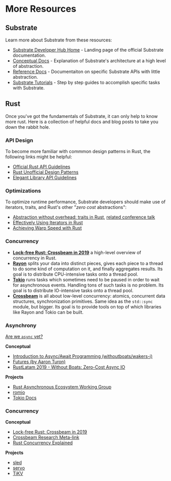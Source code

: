 # More Resources

## Substrate
Learn more about Substrate from these resources:

* [Substrate Developer Hub Home](https://substrate.dev) - Landing page of the official Substrate documentation.
* [Conceptual Docs](https://substrate.dev/docs) - Explanation of Substrate's architecture at a high level of abstraction.
* [Reference Docs](https://substrate.dev/rustdocs) - Documentaiton on specific Substrate APIs with little abstraction.
* [Substrate Tutorials](https://substrate.dev/tutorials) - Step by step guides to accomplish specific tasks with Substrate.

<!-- Reminder: There is a _lot_ more potential content for this section in drafts/dessert.md -->

## Rust
Once you've got the fundamentals of Substrate, it can only help to know more rust. Here is a collection of helpful docs
and blog posts to take you down the rabbit hole.

### API Design

To become more familiar with commmon design patterns in Rust, the following links might be helpful:
* [Official Rust API Guidelines](https://rust-lang.github.io/api-guidelines/about.html)
* [Rust Unofficial Design Patterns](https://github.com/rust-unofficial/patterns)
* [Elegant Library API Guidelines](https://deterministic.space/elegant-apis-in-rust.html)

### Optimizations

To optimize runtime performance, Substrate developers should make use of iterators, traits, and Rust's other "*zero cost* abstractions":
* [Abstraction without overhead: traits in Rust](https://blog.rust-lang.org/2015/05/11/traits.html), [related conference talk](https://www.youtube.com/watch?v=Sn3JklPAVLk)
* [Effectively Using Iterators in Rust](https://hermanradtke.com/2015/06/22/effectively-using-iterators-in-rust.html)
* [Achieving Warp Speed with Rust](http://troubles.md/posts/rust-optimization/)

### Concurrency
* **[Lock-free Rust: Crossbeam in 2019](https://stjepang.github.io/2019/01/29/lock-free-rust-crossbeam-in-2019.html)** a high-level overview of concurrency in Rust.
* **[Rayon](https://github.com/rayon-rs/rayon)** splits your data into distinct pieces, gives each piece to a thread to do some kind of computation on it, and finally aggregates results. Its goal is to distribute CPU-intensive tasks onto a thread pool.
* **[Tokio](https://github.com/tokio-rs/tokio)** runs tasks which sometimes need to be paused in order to wait for asynchronous events. Handling tons of such tasks is no problem. Its goal is to distribute IO-intensive tasks onto a thread pool.
* **[Crossbeam](https://github.com/crossbeam-rs/crossbeam)** is all about low-level concurrency: atomics, concurrent data structures, synchronization primitives. Same idea as the `std::sync` module, but bigger. Its goal is to provide tools on top of which libraries like Rayon and Tokio can be built.

### Asynchrony
[Are we `async` yet?](https://areweasyncyet.rs/)

**Conceptual**
* [Introduction to Async/Await Programming (withoutboats/wakers-i)](https://boats.gitlab.io/blog/post/wakers-i/)
* [Futures (by Aaron Turon)](https://aturon.github.io/tech/2016/08/11/futures/)
* [RustLatam 2019 - Without Boats: Zero-Cost Async IO](https://www.youtube.com/watch?v=skos4B5x7qE)

**Projects**
* [Rust Asynchronous Ecosystem Working Group](https://github.com/rustasync)
* [romio](https://github.com/withoutboats/romio)
* [Tokio Docs](https://tokio.rs/docs/overview/)

### Concurrency

**Conceptual**
* [Lock-free Rust: Crossbeam in 2019](https://stjepang.github.io/2019/01/29/lock-free-rust-crossbeam-in-2019.html)
* [Crossbeam Research Meta-link](https://github.com/crossbeam-rs/rfcs/wiki)
* [Rust Concurrency Explained](https://www.youtube.com/watch?v=Dbytx0ivH7Q)

**Projects**
* [sled](https://github.com/spacejam/sled)
* [servo](https://github.com/servo/servo)
* [TiKV](https://github.com/tikv/tikv)
